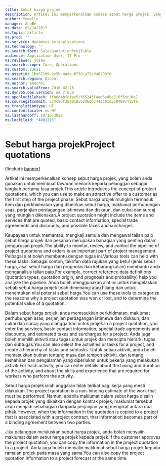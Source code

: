 ```yaml
---
title: Sebut harga projek
description: Artikel ini memperkenalkan konsep sebut harga projek, yang boleh anda gunakan untuk membuat tawaran menarik kepada pelanggan sebagai langkah pertama fasa projek. Sebut harga projek mungkin termasuk item dan perkhidmatan yang diberikan sebut harga, maklumat perhubungan asas, perjanjian perdagangan istimewa dan diskaun, dan cukai dan surcaj yang mungkin dikenakan.
author: Yowelle
manager: AnnBe
ms.date: 09/14/2017
ms.topic: article
ms.prod: ''
ms.service: dynamics-ax-applications
ms.technology: ''
ms.search.form: SalesQuotationProjTable
audience: Application User, IT Pro
ms.reviewer: josaw
ms.search.scope: Core, Operations
ms.custom: 23621
ms.assetid: 1ba67109-8c5b-4ada-b730-a72cd46203fd
ms.search.region: Global
ms.author: andchoi
ms.search.validFrom: 2016-02-28
ms.dyn365.ops.version: AX 7.0.0
ms.openlocfilehash: ffb8d4bfefac52f65245f4ed6e4be216f5dc10e7
ms.sourcegitcommit: 5c4c9bf3ba018562d6cb3443c01d550489c415fa
ms.translationtype: HT
ms.contentlocale: ms-MY
ms.lasthandoff: 10/16/2020
ms.locfileid: "4081215"
---
```

# <a name="project-quotations"></a><span data-ttu-id="d28df-104">Sebut harga projek</span><span class="sxs-lookup"><span data-stu-id="d28df-104">Project quotations</span></span>

[!include [banner](../includes/banner.md)]

<span data-ttu-id="d28df-105">Artikel ini memperkenalkan konsep sebut harga projek, yang boleh anda gunakan untuk membuat tawaran menarik kepada pelanggan sebagai langkah pertama fasa projek.</span><span class="sxs-lookup"><span data-stu-id="d28df-105">This article introduces the concept of project quotations, which you can use to make an attractive offer to a customer as the first step of the project phase.</span></span> <span data-ttu-id="d28df-106">Sebut harga projek mungkin termasuk item dan perkhidmatan yang diberikan sebut harga, maklumat perhubungan asas, perjanjian perdagangan istimewa dan diskaun, dan cukai dan surcaj yang mungkin dikenakan.</span><span class="sxs-lookup"><span data-stu-id="d28df-106">A project quotation might include the items and services that are quoted, basic contact information, special trade agreements and discounts, and possible taxes and surcharges.</span></span> 

<span data-ttu-id="d28df-107">Keupayaan untuk memantau, mengkaji semula dan mengawal talian paip sebut harga projek dan pesanan merupakan bahagian yang penting dalam pengurusan projek.</span><span class="sxs-lookup"><span data-stu-id="d28df-107">The ability to monitor, review, and control the pipeline of project quotations and orders is an important part of project management.</span></span> <span data-ttu-id="d28df-108">Pelbagai alat boleh membantu dengan tugas ini.</span><span class="sxs-lookup"><span data-stu-id="d28df-108">Various tools can help with these tasks.</span></span> <span data-ttu-id="d28df-109">Sebagai contoh, takrifan data rujukan yang betul (jenis sebut harga, asal sebut harga dan prognosis dan kebarangkalian) membantu anda menganalisis talian paip.</span><span class="sxs-lookup"><span data-stu-id="d28df-109">For example, correct reference data definitions (quotation types, quotation origin, and prognosis and probability) help you analyze the pipeline.</span></span> <span data-ttu-id="d28df-110">Anda boleh menggunakan alat ini untuk mengelaskan sebab sebut harga projek telah dimenangi atau hilang dan untuk menentukan nilai potensi sebut harga.</span><span class="sxs-lookup"><span data-stu-id="d28df-110">You can use these tools to categorize the reasons why a project quotation was won or lost, and to determine the potential value of a quotation.</span></span> 

<span data-ttu-id="d28df-111">Dalam sebut harga projek, anda memasukkan perkhidmatan, maklumat perhubungan asas, perjanjian perdagangan istimewa dan diskaun, dan cukai dan surcaj yang dianggarkan untuk projek.</span><span class="sxs-lookup"><span data-stu-id="d28df-111">In a project quotation, you enter the services, basic contact information, special trade agreements and discounts, and estimated taxes and surcharges for a project.</span></span> <span data-ttu-id="d28df-112">Anda juga boleh memilih aktiviti atau tugas untuk projek dan mencipta hierarki tugas dan subtugas.</span><span class="sxs-lookup"><span data-stu-id="d28df-112">You can also select the activities or tasks for a project, and create a hierarchy of tasks and subtasks.</span></span> <span data-ttu-id="d28df-113">Untuk setiap aktiviti, anda boleh memasukkan butiran tentang masa dan tempoh aktiviti, dan tentang kemahiran dan pengalaman yang diperlukan untuk pekerja yang melakukan aktiviti.</span><span class="sxs-lookup"><span data-stu-id="d28df-113">For each activity, you can enter details about the timing and duration of the activity, and about the skills and experience that are required for workers who perform the activity.</span></span> 

<span data-ttu-id="d28df-114">Sebut harga projek ialah anggaran tidak terikat bagi kerja yang mesti dilakukan.</span><span class="sxs-lookup"><span data-stu-id="d28df-114">The project quotation is a non-binding estimate of the work that must be performed.</span></span> <span data-ttu-id="d28df-115">Namun, apabila maklumat dalam sebut harga disalin kepada projek yang dikaitkan dengan kontrak projek, maklumat tersebut akan menjadi sebahagian daripada perjanjian yang mengikat antara dua pihak.</span><span class="sxs-lookup"><span data-stu-id="d28df-115">However, when the information in the quotation is copied to a project that is associated with a project contract, that information becomes part of a binding agreement between two parties.</span></span> 

<span data-ttu-id="d28df-116">Jika pelanggan meluluskan sebut harga projek, anda boleh menyalin maklumat dalam sebut harga projek kepada projek.</span><span class="sxs-lookup"><span data-stu-id="d28df-116">If the customer approves the project quotation, you can copy the information in the project quotation to a project.</span></span> <span data-ttu-id="d28df-117">Anda juga boleh menyalin maklumat sebut harga projek kepada ramalan projek pada masa yang sama.</span><span class="sxs-lookup"><span data-stu-id="d28df-117">You can also copy the project quotation information to a project forecast at the same time.</span></span>




